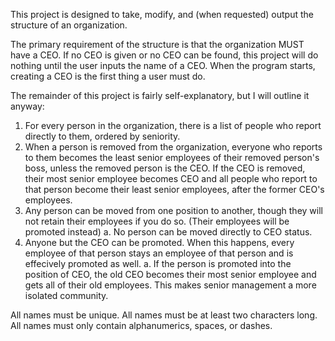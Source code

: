 This project is designed to take, modify, and (when requested) output the structure of an organization.

The primary requirement of the structure is that the organization MUST have a CEO. If no CEO is given or no CEO can be found, this project will do nothing until the user inputs the name of a CEO. When the program starts, creating a CEO is the first thing a user must do.

The remainder of this project is fairly self-explanatory, but I will outline it anyway:
1. For every person in the organization, there is a list of people who report directly to them, ordered by seniority.
2. When a person is removed from the organization, everyone who reports to them becomes the least senior employees of their removed person's boss, unless the removed person is the CEO. If the CEO is removed, their most senior employee becomes CEO and all people who report to that person become their least senior employees, after the former CEO's employees.
3. Any person can be moved from one position to another, though they will not retain their employees if you do so. (Their employees will be promoted instead)
	a. No person can be moved directly to CEO status.
4. Anyone but the CEO can be promoted. When this happens, every employee of that person stays an employee of that person and is effecively promoted as well.
	a. If the person is promoted into the position of CEO, the old CEO becomes their most senior employee and gets all of their old employees. This makes senior management a more isolated community.

All names must be unique.
All names must be at least two characters long.
All names must only contain alphanumerics, spaces, or dashes.